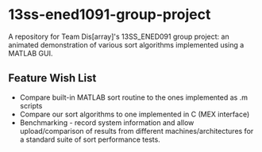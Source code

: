 13ss-ened1091-group-project
===========================

A repository for Team Dis[array]'s 13SS\_ENED091 group project: an animated demonstration of various sort algorithms implemented using a MATLAB GUI.

Feature Wish List
-----------------
* Compare built-in MATLAB sort routine to the ones implemented as .m scripts
* Compare our sort algorithms to one implemented in C (MEX interface)
* Benchmarking - record system information and allow upload/comparison of results from different machines/architectures for a standard suite of sort performance tests.
